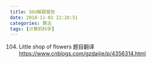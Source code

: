 ```yaml
---
title: SGU解题报告
date: 2018-11-02 22:28:51
categories: 算法
tags: [计算机科学]
---
```

104. Little shop of flowers
题目翻译
https://www.cnblogs.com/gzdaijie/p/4356314.html
